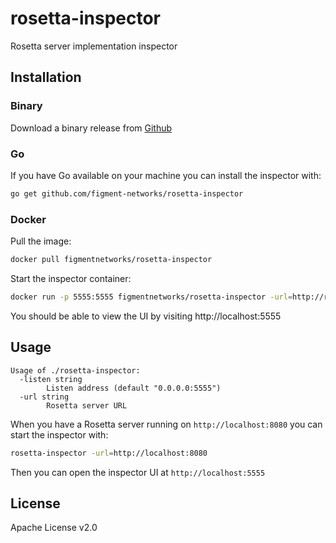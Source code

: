 # rosetta-inspector

Rosetta server implementation inspector

## Installation

### Binary

Download a binary release from [Github](https://github.com/figment-networks/rosetta-inspector/releases)

### Go

If you have Go available on your machine you can install the inspector with:

```bash
go get github.com/figment-networks/rosetta-inspector
```

### Docker

Pull the image:

```bash
docker pull figmentnetworks/rosetta-inspector
```

Start the inspector container:

```bash
docker run -p 5555:5555 figmentnetworks/rosetta-inspector -url=http://rosetta-server:port
```

You should be able to view the UI by visiting http://localhost:5555

## Usage

```
Usage of ./rosetta-inspector:
  -listen string
    	Listen address (default "0.0.0.0:5555")
  -url string
    	Rosetta server URL
```

When you have a Rosetta server running on `http://localhost:8080` you can start
the inspector with:

```bash
rosetta-inspector -url=http://localhost:8080
```

Then you can open the inspector UI at `http://localhost:5555`

## License

Apache License v2.0
